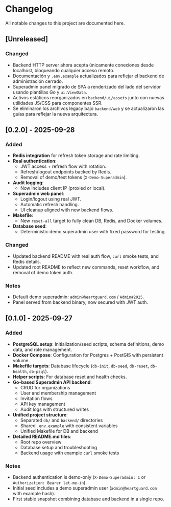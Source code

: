# Changelog

All notable changes to this project are documented here.

## [Unreleased]

### Changed

-   Backend HTTP server ahora acepta únicamente conexiones desde localhost, bloqueando cualquier acceso remoto.
-   Documentación y `.env.example` actualizados para reflejar el backend de administración cerrado.
-   Superadmin panel migrado de SPA a renderizado del lado del servidor usando plantillas Go y `ui.ViewData`.
-   Activos estáticos reorganizados en `backend/ui/assets` junto con nuevas utilidades JS/CSS para componentes SSR.
-   Se eliminaron los archivos legacy bajo `backend/web` y se actualizaron las guías para reflejar la nueva arquitectura.

## [0.2.0] - 2025-09-28

### Added

-   **Redis integration** for refresh token storage and rate limiting.
-   **Real authentication**:
    -   JWT access + refresh flow with rotation.
    -   Refresh/logout endpoints backed by Redis.
    -   Removal of demo/test tokens (`X-Demo-Superadmin`).
-   **Audit logging**:
    -   Now includes client IP (proxied or local).
-   **Superadmin web panel**:
    -   Login/logout using real JWT.
    -   Automatic refresh handling.
    -   UI cleanup aligned with new backend flows.
-   **Makefile**:
    -   New `reset-all` target to fully clean DB, Redis, and Docker volumes.
-   **Database seed**:
    -   Deterministic demo superadmin user with fixed password for testing.

### Changed

-   Updated backend README with real auth flow, `curl` smoke tests, and Redis details.
-   Updated root README to reflect new commands, reset workflow, and removal of demo token auth.

### Notes

-   Default demo superadmin: `admin@heartguard.com` / `Admin#2025`.
-   Panel served from backend binary, now secured with JWT auth.

## [0.1.0] - 2025-09-27

### Added

-   **PostgreSQL setup**: Initialization/seed scripts, schema definitions, demo data, and role management.
-   **Docker Compose**: Configuration for Postgres + PostGIS with persistent volume.
-   **Makefile targets**: Database lifecycle (`db-init`, `db-seed`, `db-reset`, `db-health`, `db-psql`).
-   **Helper scripts**: For database reset and health checks.
-   **Go-based Superadmin API backend**:
    -   CRUD for organizations
    -   User and membership management
    -   Invitation flows
    -   API key management
    -   Audit logs with structured writes
-   **Unified project structure**:
    -   Separated `db/` and `backend/` directories
    -   Shared `.env.example` with consistent variables
    -   Unified Makefile for DB and backend
-   **Detailed README.md files**:
    -   Root repo overview
    -   Database setup and troubleshooting
    -   Backend usage with example `curl` smoke tests

### Notes

-   Backend authentication is demo-only (`X-Demo-Superadmin: 1` or `Authorization: Bearer let-me-in`).
-   Initial seed includes a demo superadmin user (`admin@heartguard.com` with example hash).
-   First stable snapshot combining database and backend in a single repo.
